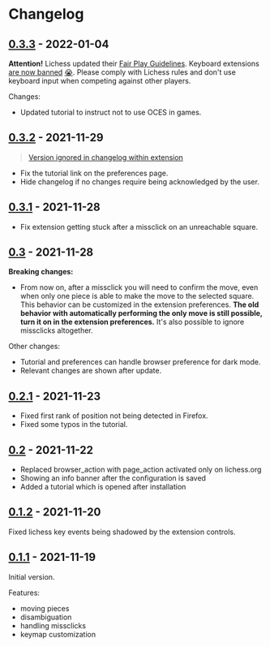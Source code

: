 # Changelog

## [0.3.3] - 2022-01-04

**Attention!**
Lichess updated their [Fair Play Guidelines](https://lichess.org/page/fair-play). Keyboard extensions [are now banned](https://lichess.org/page/play-extensions) [😭](#noinvert).
Please comply with Lichess rules and don't use keyboard input when competing against other players.

Changes:
- Updated tutorial to instruct not to use OCES in games.


## [0.3.2] - 2021-11-29 
> [Version ignored in changelog within extension](#ignore-in-changelog-within-extension)

- Fix the tutorial link on the preferences page.
- Hide changelog if no changes require being acknowledged by the user.


## [0.3.1] - 2021-11-28

- Fix extension getting stuck after a missclick on an unreachable square.


## [0.3] - 2021-11-28

**Breaking changes:**
- From now on, after a missclick you will need to confirm the move, even when only one piece is able to make the move to the selected square.
This behavior can be customized in the extension preferences.
**The old behavior with automatically performing the only move is still possible, turn it on in the extension preferences.**
It's also possible to ignore missclicks altogether.

Other changes:
- Tutorial and preferences can handle browser preference for dark mode.
- Relevant changes are shown after update.


## [0.2.1] - 2021-11-23

- Fixed first rank of position not being detected in Firefox.
- Fixed some typos in the tutorial.


## [0.2] - 2021-11-22

- Replaced browser_action with page_action activated only on lichess.org
- Showing an info banner after the configuration is saved
- Added a tutorial which is opened after installation


## [0.1.2] - 2021-11-20

Fixed lichess key events being shadowed by the extension controls.


## [0.1.1] - 2021-11-19

Initial version.

Features:
- moving pieces
- disambiguation
- handling missclicks
- keymap customization


[0.3.3]: https://github.com/klausweiss/online-chess-enhancement-suite/releases/tag/0.3.3
[0.3.2]: https://github.com/klausweiss/online-chess-enhancement-suite/releases/tag/0.3.2
[0.3.1]: https://github.com/klausweiss/online-chess-enhancement-suite/releases/tag/0.3.1
[0.3]: https://github.com/klausweiss/online-chess-enhancement-suite/releases/tag/0.3
[0.2.1]: https://github.com/klausweiss/online-chess-enhancement-suite/releases/tag/0.2.1
[0.2]: https://github.com/klausweiss/online-chess-enhancement-suite/releases/tag/0.2
[0.1.2]: https://github.com/klausweiss/online-chess-enhancement-suite/releases/tag/0.1.2
[0.1.1]: https://github.com/klausweiss/online-chess-enhancement-suite/releases/tag/0.1.1
